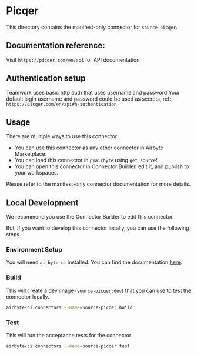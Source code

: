 # Picqer
This directory contains the manifest-only connector for `source-picqer`.

## Documentation reference:
Visit `https://picqer.com/en/api` for API documentation

## Authentication setup

Teamwork uses basic http auth that uses username and password
Your default login username and password could be used as secrets, ref: `https://picqer.com/en/api#h-authentication`


## Usage
There are multiple ways to use this connector:
- You can use this connector as any other connector in Airbyte Marketplace.
- You can load this connector in `pyairbyte` using `get_source`!
- You can open this connector in Connector Builder, edit it, and publish to your workspaces.

Please refer to the manifest-only connector documentation for more details.

## Local Development
We recommend you use the Connector Builder to edit this connector.

But, if you want to develop this connector locally, you can use the following steps.

### Environment Setup
You will need `airbyte-ci` installed. You can find the documentation [here](airbyte-ci).

### Build
This will create a dev image (`source-picqer:dev`) that you can use to test the connector locally.
```bash
airbyte-ci connectors --name=source-picqer build
```

### Test
This will run the acceptance tests for the connector.
```bash
airbyte-ci connectors --name=source-picqer test
```

